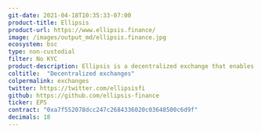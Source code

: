 ```yaml
---
git-date: 2021-04-18T10:35:33-07:00
product-title: Ellipsis
product-url: https://www.ellipsis.finance/
image: /images/output_md/ellipsis.finance.jpg
ecosystem: bsc
type: non-custodial
filter: No KYC
product-description: Ellipsis is a decentralized exchange that enables swapping of stablecoins with low slippage on Binance Smart Chain
coltitle:  "Decentralized exchanges"
colpermalink: exchanges
twitter: https://twitter.com/ellipsisfi
github: https://github.com/ellipsis-finance
ticker: EPS
contract: "0xa7f552078dcc247c2684336020c03648500c6d9f"
decimals: 18
---
```

